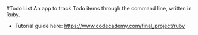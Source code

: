#Todo List
An app to track Todo items through the command line, written in Ruby.
*	Tutorial guide here: https://www.codecademy.com/final_project/ruby